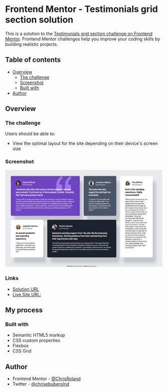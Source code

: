 # Frontend Mentor - Testimonials grid section solution

This is a solution to the [Testimonials grid section challenge on Frontend Mentor](https://www.frontendmentor.io/challenges/testimonials-grid-section-Nnw6J7Un7). Frontend Mentor challenges help you improve your coding skills by building realistic projects. 

## Table of contents

- [Overview](#overview)
  - [The challenge](#the-challenge)
  - [Screenshot](#screenshot)
  - [Built with](#built-with)
- [Author](#author)

## Overview

### The challenge

Users should be able to:

- View the optimal layout for the site depending on their device's screen size

### Screenshot

![screenshot](/images/image.png)

### Links

- [Solution URL](https://www.frontendmentor.io/solutions/testimonials-grid-section-CcIvxpgHyf)
- [Live Site URL:](https://chrisroland.github.io/Testimonials-Grid-Section/)

## My process

### Built with

- Semantic HTML5 markup
- CSS custom properties
- Flexbox
- CSS Grid

## Author

- Frontend Mentor - [@ChrisRoland](https://www.frontendmentor.io/profile/ChrisRoland)
- Twitter - [@chrisebuberolnd](https://www.twitter.com/chrisebuberolnd)